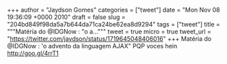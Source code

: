 
+++
author = "Jaydson Gomes"
categories = ["tweet"]
date = "Mon Nov 08 19:36:09 +0000 2010"
draft = false
slug = "204bd849f98da5a7b644da71ca24be62ea8d9294"
tags = ["tweet"]
title = """Matéria do @IDGNow : "o a..."""
tweet = true
micro = true
tweet_url = "https://twitter.com/jaydson/status/1719645048406016"
+++
Matéria do @IDGNow : 'o advento da linguagem AJAX" PQP voces hein http://goo.gl/4rrT1
